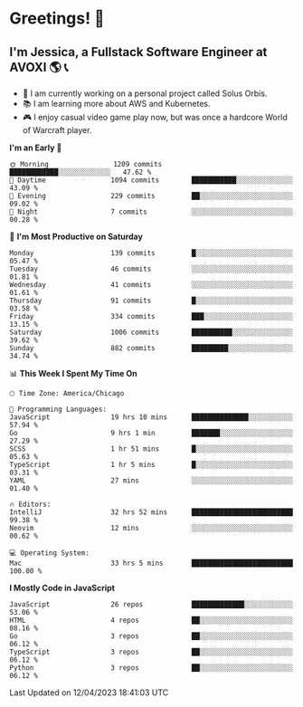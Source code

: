 # Greetings! 🧠

## I'm Jessica, a Fullstack Software Engineer at AVOXI 🌎 📞

- 🌟 I am currently working on a personal project called Solus Orbis.
- 📚 I am learning more about AWS and Kubernetes.
- 🎮 I enjoy casual video game play now, but was once a hardcore World of Warcraft player.

<!--START_SECTION:waka-->
**I'm an Early 🐤** 

```text
🌞 Morning                1209 commits        ████████████░░░░░░░░░░░░░   47.62 % 
🌆 Daytime                1094 commits        ███████████░░░░░░░░░░░░░░   43.09 % 
🌃 Evening                229 commits         ██░░░░░░░░░░░░░░░░░░░░░░░   09.02 % 
🌙 Night                  7 commits           ░░░░░░░░░░░░░░░░░░░░░░░░░   00.28 % 
```
📅 **I'm Most Productive on Saturday** 

```text
Monday                   139 commits         █░░░░░░░░░░░░░░░░░░░░░░░░   05.47 % 
Tuesday                  46 commits          ░░░░░░░░░░░░░░░░░░░░░░░░░   01.81 % 
Wednesday                41 commits          ░░░░░░░░░░░░░░░░░░░░░░░░░   01.61 % 
Thursday                 91 commits          █░░░░░░░░░░░░░░░░░░░░░░░░   03.58 % 
Friday                   334 commits         ███░░░░░░░░░░░░░░░░░░░░░░   13.15 % 
Saturday                 1006 commits        ██████████░░░░░░░░░░░░░░░   39.62 % 
Sunday                   882 commits         █████████░░░░░░░░░░░░░░░░   34.74 % 
```


📊 **This Week I Spent My Time On** 

```text
🕑︎ Time Zone: America/Chicago

💬 Programming Languages: 
JavaScript               19 hrs 10 mins      ██████████████░░░░░░░░░░░   57.94 % 
Go                       9 hrs 1 min         ███████░░░░░░░░░░░░░░░░░░   27.29 % 
SCSS                     1 hr 51 mins        █░░░░░░░░░░░░░░░░░░░░░░░░   05.63 % 
TypeScript               1 hr 5 mins         █░░░░░░░░░░░░░░░░░░░░░░░░   03.31 % 
YAML                     27 mins             ░░░░░░░░░░░░░░░░░░░░░░░░░   01.40 % 

🔥 Editors: 
IntelliJ                 32 hrs 52 mins      █████████████████████████   99.38 % 
Neovim                   12 mins             ░░░░░░░░░░░░░░░░░░░░░░░░░   00.62 % 

💻 Operating System: 
Mac                      33 hrs 5 mins       █████████████████████████   100.00 % 
```

**I Mostly Code in JavaScript** 

```text
JavaScript               26 repos            █████████████░░░░░░░░░░░░   53.06 % 
HTML                     4 repos             ██░░░░░░░░░░░░░░░░░░░░░░░   08.16 % 
Go                       3 repos             ██░░░░░░░░░░░░░░░░░░░░░░░   06.12 % 
TypeScript               3 repos             ██░░░░░░░░░░░░░░░░░░░░░░░   06.12 % 
Python                   3 repos             ██░░░░░░░░░░░░░░░░░░░░░░░   06.12 % 
```




 Last Updated on 12/04/2023 18:41:03 UTC
<!--END_SECTION:waka-->

<!--
**jessikuh/jessikuh** is a ✨ _special_ ✨ repository because its `README.md` (this file) appears on your GitHub profile.

Here are some ideas to get you started:

- 🔭 I’m currently working on ...
- 🌱 I’m currently learning ...
- 👯 I’m looking to collaborate on ...
- 🤔 I’m looking for help with ...
- 💬 Ask me about ...
- 📫 How to reach me: ...
- 😄 Pronouns: ...
- ⚡ Fun fact: ...
-->
